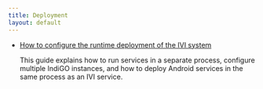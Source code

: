 ```yaml
---
title: Deployment
layout: default
---
```


- [How to configure the runtime deployment of the IVI system](/indigo/documentation/tutorials-and-examples/deployment/configure-the-runtime-deployment-of-the-ivi-system)

  This guide explains how to run services in a separate process, configure multiple IndiGO
  instances, and how to deploy Android services in the same process as an IVI service.
